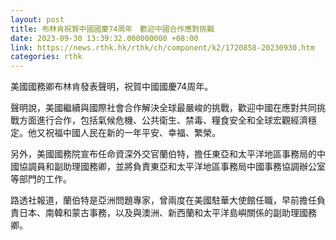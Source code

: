 ```yaml
---
layout: post
title: 布林肯祝賀中國國慶74周年　歡迎中國合作應對挑戰
date: 2023-09-30 13:39:32.000000000 +08:00
link: https://news.rthk.hk/rthk/ch/component/k2/1720858-20230930.htm
categories: rthk
---
```


美國國務卿布林肯發表聲明，祝賀中國國慶74周年。

聲明說，美國繼續與國際社會合作解決全球最嚴峻的挑戰，歡迎中國在應對共同挑戰方面進行合作，包括氣候危機、公共衛生、禁毒、糧食安全和全球宏觀經濟穩定。他又祝福中國人民在新的一年平安、幸福、繁榮。

另外，美國國務院宣布任命資深外交官蘭伯特，擔任東亞和太平洋地區事務局的中國協調員和副助理國務卿，並將負責東亞和太平洋地區事務局中國事務協調辦公室等部門的工作。

路透社報道，蘭伯特是亞洲問題專家，曾兩度在美國駐華大使館任職，早前擔任負責日本、南韓和蒙古事務，以及與澳洲、新西蘭和太平洋島嶼關係的副助理國務卿。
